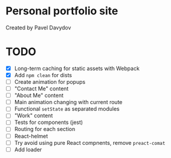 # Personal portfolio site

Created by Pavel Davydov

# TODO

- [x] Long-term caching for static assets with Webpack
- [x] Add `npm clean` for dists
- [ ] Create animation for popups
- [ ] "Contact Me" content
- [ ] "About Me" content
- [ ] Main animation changing with current route
- [ ] Functional `setState` as separated modules
- [ ] "Work" content
- [ ] Tests for components (jest)
- [ ] Routing for each section
- [ ] React-helmet
- [ ] Try avoid using pure React compnents, remove `preact-comat`
- [ ] Add loader

